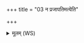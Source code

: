 +++
title = "03 न प्रजापतिमत्येति"

+++
<details><summary>मूलम् (WS)</summary>

न प्रजापतिमत्येति नात्येति परमेष्ठिनम् ।  
उतोत तत्र नो ब्रूत यज्ज्येष्ठं परो अत्ययत् ॥ ३ ॥
</details>